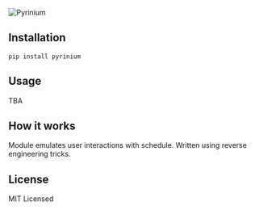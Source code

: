 ![Pyrinium](https://i.supa.codes/oiHZ49)
## Installation
`pip install pyrinium`
## Usage
TBA
## How it works
Module emulates user interactions with schedule. Written using reverse engineering tricks.
## License
MIT Licensed